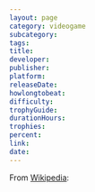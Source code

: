 ```yaml
---
layout: page
category: videogame
subcategory:
tags:
title:
developer:
publisher:
platform:
releaseDate:
howlongtobeat:
difficulty:
trophyGuide:
durationHours:
trophies:
percent:
link:
date:
---
```


From [Wikipedia]():
